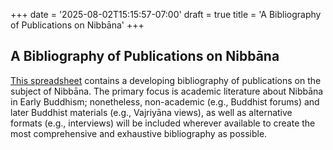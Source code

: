 +++
date = '2025-08-02T15:15:57-07:00'
draft = true
title = 'A Bibliography of Publications on Nibbāna'
+++

## A Bibliography of Publications on Nibbāna

<a href="https://docs.google.com/spreadsheets/d/11sLSMDCoAS_NophNBSfATYkiDUyIzHm5JvAuowbUpOg/edit?usp=sharing" target="_blank" rel="noopener noreferrer">This spreadsheet</a> contains a developing bibliography of publications on the subject of Nibbāna. The primary focus is academic literature about Nibbāna in Early Buddhism; nonetheless, non-academic (e.g., Buddhist forums) and later Buddhist materials (e.g., Vajriyāna views), as well as alternative formats (e.g., interviews) will be included wherever available to create the most comprehensive and exhaustive bibliography as possible.